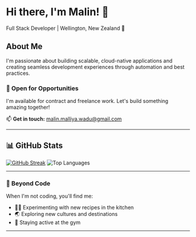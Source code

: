 # Hi there, I'm Malin! 👋

Full Stack Developer | Wellington, New Zealand 🥝

## About Me

I'm passionate about building scalable, cloud-native applications and creating seamless development experiences through automation and best practices.

### 💼 Open for Opportunities

I'm available for contract and freelance work. Let's build something amazing together!

📫 **Get in touch:** [malin.malliya.wadu@gmail.com](mailto:malin.malliya.wadu@gmail.com)

---

## 📊 GitHub Stats

[![GitHub Streak](https://github-readme-streak-stats.herokuapp.com?user=malinmalliyawadu&theme=ambient-gradient&hide_border=true)](https://git.io/streak-stats)
![Top Languages](https://github-readme-stats.vercel.app/api/top-langs/?username=malinmalliyawadu&layout=compact&theme=dark&hide_border=true&langs_count=8)

---
### 🌟 Beyond Code
When I'm not coding, you'll find me:
- 👨‍🍳 Experimenting with new recipes in the kitchen
- 🌏 Exploring new cultures and destinations
- 💪 Staying active at the gym
---
